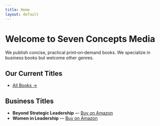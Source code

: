 ```yaml
---
title: Home
layout: default
---
```


# Welcome to Seven Concepts Media

We publish concise, practical print‑on‑demand books. We specialize in business books but welcome other genres.

## Our Current Titles

- [All Books →](/books/)

## Business Titles

- **Beyond Strategic Leadership** — [Buy on Amazon](https://…)
- **Women in Leadership** — [Buy on Amazon](https://…)

